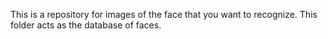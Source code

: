 This is a repository for images of the face that you want to recognize. This folder acts as the database of faces. 
